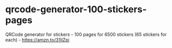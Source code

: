 # qrcode-generator-100-stickers-pages
QRCode generator for stickers - 100 pages for 6500 stickers (65 stickers for each) - https://amzn.to/31lIZpi
